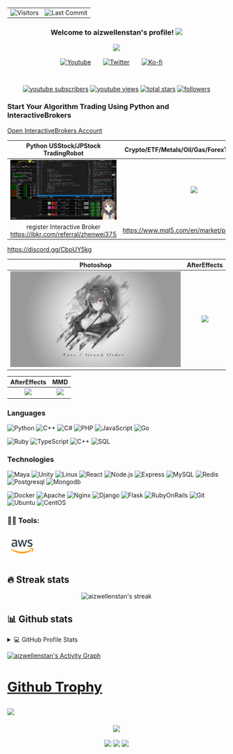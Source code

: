 <table style="border:0px;">
  <tr>
    <td valign="top"><img alt="Visitors" src="https://komarev.com/ghpvc/?username=aizwellenstan&style=flat&labelColor=black&logo=github&label=PROFILE+VIEWS&color=29bf12"/></td>
    <td valign="top"><img alt="Last Commit" src="https://img.shields.io/github/last-commit/aizwellenstan/aizwellenstan?logo=markdown&label=LAST+UPDATE&color=29bf12&style=flat">
</td>
  </tr>
</table>
<h3 align="center">
  Welcome to aizwellenstan's profile!
  <img src="https://media.giphy.com/media/hvRJCLFzcasrR4ia7z/giphy.gif" width="28">
</h3>

<!-- Typing SVG by DenverCoder1 - https://github.com/DenverCoder1/readme-typing-svg -->
<p align="center">
  <a href="https://github.com/Aizwellenstan/readme-typing-svg"><img src="https://readme-typing-svg.herokuapp.com/?lines=Tools%20Developer;4%2B%20years%20of%20coding%20experience;Always%20learning%20new%20things&font=Fira%20Code&center=true&width=440&height=45&color=f75c7e&vCenter=true&size=22"></a>
</p>

<!-- Social icons section -->
<p align="center">
  <a href="https://www.youtube.com/c/UC4fZRTNdAcHJMDm71MyMkew"><img width="32px" alt="Youtube" title="Youtube" src="https://i.imgur.com/qiXu7b2.png"/></a>
  &#8287;&#8287;&#8287;&#8287;&#8287;
  <a href="https://twitter.com/aizwellenstan"><img width="32px" alt="Twitter" title="Twitter" src="https://i.imgur.com/OXZM1L6.png"/></a>
  &#8287;&#8287;&#8287;&#8287;&#8287;
  <!-- <a href="https://discord.gg/" alt="Dev Pro Tips Discussion & Support Server"><img width="32px" src="https://i.imgur.com/OViZO8J.png"/></a>
  &#8287;&#8287;&#8287;&#8287;&#8287; -->
  <!-- <a href="https://dev.to/"><img width="32px" alt="Dev.to" title=" Dev.to" src="https://i.imgur.com/mVm29vK.png"></a>
  &#8287;&#8287;&#8287;&#8287;&#8287; -->
  <a href="https://ko-fi.com/traderaiz"><img width="32px" alt="Ko-fi" title="Buy me a coffee" src="https://i.imgur.com/PpLeD3K.png"/></a>
  &#8287;&#8287;&#8287;&#8287;&#8287;
  <!-- <a href=""><img width="32px" alt="Free Stuff" title="Free gifts for you" src="https://i.imgur.com/0uVwkoZ.png"/></a> -->
</p>

<br/>

<!-- Social badges section -->
<!-- Badges with custom icons - https://github.com/DenverCoder1/custom-icon-badges -->
<!-- YouTube stats - https://github.com/DenverCoder1/github-readme-youtube-stats -->
<!-- View counter - https://github.com/DenverCoder1/Simple-View-Counter -->
<!-- Star counter - https://github.com/idealclover/GitHub-Star-Counter -->
<p align="center">
  <a href="https://www.youtube.com/channel/UC4fZRTNdAcHJMDm71MyMkew?sub_confirmation=1">
    <img alt="youtube subscribers" title="Subscribe to my YouTube channel" src="https://custom-icon-badges.herokuapp.com/youtube/channel/subscribers/UC4fZRTNdAcHJMDm71MyMkew?color=%23E05D44&label=SUBSCRIBE&logo=video&logoColor=white&style=for-the-badge&labelColor=CE4630"/></a> 
  <a href="https://www.youtube.com/channel/UC4fZRTNdAcHJMDm71MyMkew">
    <img alt="youtube views" title="YouTube views" src="https://custom-icon-badges.herokuapp.com/youtube/channel/views/UC4fZRTNdAcHJMDm71MyMkew?color=%23E1AD0E&logo=video&logoColor=white&style=for-the-badge&labelColor=C79600"/></a> 
  <a href="https://github.com/aizwellenstan?tab=repositories&sort=stargazers">
    <img alt="total stars" title="Total stars on GitHub" src="https://custom-icon-badges.herokuapp.com/badge/dynamic/json?logo=star&color=55960c&labelColor=488207&label=Stars&style=for-the-badge&query=%24.stars&url=https://api.github-star-counter.workers.dev/user/aizwellenstan"/></a>
  <a href="https://github.com/aizwellenstan?tab=followers">
    <img alt="followers" title="Follow me on Github" src="https://custom-icon-badges.herokuapp.com/github/followers/aizwellenstan?color=236ad3&labelColor=1155ba&style=for-the-badge&logo=person-add&label=Follow&logoColor=white"/></a>
</p>

<!-- [![Github](https://img.shields.io/github/followers/aizwellenstan?label=Follow&style=social)](https://github.com/aizwellenstan)
[![Twitter](https://img.shields.io/twitter/follow/aizwellenstan?style=social)](https://twitter.com/aizwellenstan) -->

### Start Your Algorithm Trading Using Python and InteractiveBrokers

[Open InteractiveBrokers Account](https://ibkr.com/referral/zhenwei375)

Python USStock/JPStock TradingRobot|Crypto/ETF/Metals/Oil/Gas/ForexTradingRobot
:-:|:-:
<a href="https://www.youtube.com/channel/UC4fZRTNdAcHJMDm71MyMkew?sub_confirmation=1" /><img src="https://github.com/aizwellenstan/python-Stock-trading-robot-Interactive-Broker/blob/master/Youtube.png" width="700px"/></a>|<a href="https://www.mql5.com/en/market/product/63652" /><img src="https://c.mql5.com/31/585/traderaizbtpprodayscalper-screen-6753.png"/></a>
register Interactive Broker https://ibkr.com/referral/zhenwei375|https://www.mql5.com/en/market/product/63652
https://discord.gg/CbpUY5kg

Photoshop|AfterEffects
:-:|:-:
<a href="https://github.com/aizwellenstan/Photoshop-Fate-Grand-Order"><img src="https://github.com/aizwellenstan/Photoshop-Fate-Grand-Order/blob/master/FateGrandOrder.png"/></a>|<a href="https://github.com/aizwellenstan/AfterEffects_FX_RainDrop" /><img src="https://github.com/aizwellenstan/AfterEffects_FX_RainDrop/blob/master/raindrop.gif" width="1200px"/></a>

AfterEffects|MMD
:-:|:-:
<a href="https://github.com/aizwellenstan/AfterEffects_FX_Decay" /><img src="https://github.com/aizwellenstan/AfterEffects_FX_Decay/blob/master/decay.gif" width="500px"/></a>|<a href="https://aizwellenstan.github.io" /><img src="https://github.com/aizwellenstan/unity_VRMViewer/blob/master/Assets/LiveV/Textures/CRS_Stage.png" height="200px"/></a>

### Languages

![Python](https://img.shields.io/badge/-Python-000?&logo=Python)
![C++](https://img.shields.io/badge/-C++-000?&logo=C++)
![C#](https://img.shields.io/badge/-CSharp-000?&logo=CSharp)
![PHP](https://img.shields.io/badge/-PHP-000?&logo=PHP)
![JavaScript](https://img.shields.io/badge/-JavaScript-000?&logo=JavaScript)
![Go](https://img.shields.io/badge/-Go-000?&logo=Go)
<!-- ![C](https://img.shields.io/badge/-C-000?&logo=C) -->
<!-- ![Java](https://img.shields.io/badge/-Java-000?&logo=Java&logoColor=007396) -->
![Ruby](https://img.shields.io/badge/-Ruby-000?&logo=Ruby)
![TypeScript](https://img.shields.io/badge/-TypeScript-000?&logo=TypeScript)
![C++](https://img.shields.io/badge/-C++-000?&logo=c%2b%2b&logoColor=00599C)
![SQL](https://img.shields.io/badge/-SQL-000?&logo=MySQL)


### Technologies

![Maya](https://img.shields.io/badge/-Maya-000?&logo=Maya)
![Unity](https://img.shields.io/badge/-Unity-000?&logo=Unity)
![Linux](https://img.shields.io/badge/-Linux-000?&logo=Linux)
![React](https://img.shields.io/badge/-React-000?&logo=React)
![Node.js](https://img.shields.io/badge/-Node.js-000?&logo=node.js)
![Express](https://img.shields.io/badge/-Express-000?&logo=express)
![MySQL](https://img.shields.io/badge/-MySQL-000?&logo=MySQL)
![Redis](https://img.shields.io/badge/-Redis-000?&logo=Redis)
![Postgresql](https://img.shields.io/badge/-Postgresql-000?&logo=Postgresql)
![Mongodb](https://img.shields.io/badge/-Mongodb-000?&logo=Mongodb)
<!-- ![Influxdb](https://img.shields.io/badge/-Influxdb-000?&logo=Influxdb) -->
<!-- ![Springboot](https://img.shields.io/badge/-Springboot-000?&logo=Springboot) -->

![Docker](https://img.shields.io/badge/-Docker-000?&logo=Docker)
![Apache](https://img.shields.io/badge/-Apache-000?&logo=Apache)
![Nginx](https://img.shields.io/badge/-Nginx-000?&logo=Nginx)
![Django](https://img.shields.io/badge/-Django-000?&logo=Django)
![Flask](https://img.shields.io/badge/-Flask-000?&logo=Flask)
![RubyOnRails](https://img.shields.io/badge/-RubyOnRails-000?&logo=RubyOnRails)
![Git](https://img.shields.io/badge/-Git-000?&logo=Git)
![Ubuntu](https://img.shields.io/badge/-Ubuntu-000?&logo=Ubuntu)
![CentOS](https://img.shields.io/badge/-CentOS-000?&logo=CentOS)
<!-- ![Kubernetes](https://img.shields.io/badge/-Kubernetes-000?&logo=Kubernetes)
![Terraform](https://img.shields.io/badge/-Terraform-000?&logo=Terraform) -->

### 👨‍💻 Tools:

<p align="left">
<img src="https://raw.githubusercontent.com/github/explore/80688e429a7d4ef2fca1e82350fe8e3517d3494d/topics/aws/aws.png" alt="AWS" height="60" style="vertical-align:top; margin:4px">
<!-- <a href="https://kubernetes.io" target="_blank"> <img src="https://www.vectorlogo.zone/logos/kubernetes/kubernetes-icon.svg" alt="kubernetes" width="40" height="40"/> </a> 
<a href="https://www.jenkins.io" target="_blank"> <img src="https://www.vectorlogo.zone/logos/jenkins/jenkins-icon.svg" alt="jenkins" width="40" height="40"/> </a>
<img src="https://raw.githubusercontent.com/github/explore/80688e429a7d4ef2fca1e82350fe8e3517d3494d/topics/terraform/terraform.png" alt="Terraform" height="60" style="vertical-align:top; margin:4px"> -->
<!-- <a href="https://www.python.org" target="_blank"> <img src="https://raw.githubusercontent.com/devicons/devicon/master/icons/python/python-original.svg" alt="python" width="40" height="40"/> 
<a href="https://code.visualstudio.com/" target="_blank"> <img src="https://upload.wikimedia.org/wikipedia/commons/thumb/9/9a/Visual_Studio_Code_1.35_icon.svg/240px-Visual_Studio_Code_1.35_icon.svg.png" alt="visualstudio" width="40" height="40"/> </a> 
<a href="https://www.linux.org/" target="_blank"> <img src="https://raw.githubusercontent.com/devicons/devicon/master/icons/linux/linux-original.svg" alt="linux" width="40" height="40"/>  -->
<!-- <a href="https://www.docker.com/" target="_blank"> <img src="https://raw.githubusercontent.com/devicons/devicon/master/icons/docker/docker-original-wordmark.svg" alt="docker" width="40" height="40"/> </a> </a>  -->
<!-- <a href="https://www.nginx.com" target="_blank"> <img src="https://raw.githubusercontent.com/devicons/devicon/master/icons/nginx/nginx-original.svg" alt="nginx" width="40" height="40"/> </a> </a>  -->
<!-- <a href="https://www.djangoproject.com/" target="_blank"> <img src="https://raw.githubusercontent.com/devicons/devicon/master/icons/django/django-original.svg" alt="django" width="40" height="40"/> </a>  -->
<!-- <a href="https://flask.palletsprojects.com/" target="_blank"> <img src="https://www.vectorlogo.zone/logos/pocoo_flask/pocoo_flask-icon.svg" alt="flask" width="40" height="40"/> </a> <a href="https://git-scm.com/" target="_blank"> <img src="https://www.vectorlogo.zone/logos/git-scm/git-scm-icon.svg" alt="git" width="40" height="40"/> </a>  -->

<!-- <a href="https://www.postgresql.org" target="_blank"> <img src="https://raw.githubusercontent.com/devicons/devicon/master/icons/postgresql/postgresql-original-wordmark.svg" alt="postgresql" width="40" height="40"/> </a> -->
<!-- <img src="https://raw.githubusercontent.com/github/explore/80688e429a7d4ef2fca1e82350fe8e3517d3494d/topics/docker/docker.png" alt="Docker" height="60" style="vertical-align:top; margin:4px"> -->
<!-- <img src="https://raw.githubusercontent.com/github/explore/80688e429a7d4ef2fca1e82350fe8e3517d3494d/topics/kubernetes/kubernetes.png" alt="Kubernetes" height="60" style="vertical-align:top; margin:4px"> -->

 <!-- <a href="https://postman.com" target="_blank"> <img src="https://www.vectorlogo.zone/logos/getpostman/getpostman-icon.svg" alt="postman" width="40" height="40"/> </a>  -->
</p>

<!-- <b>🔥 Github Streaks</b>
<p align="center"><img src="https://github-readme-streak-stats.herokuapp.com/?user=aizwellenstan&theme=black-ice&hide_border=true&stroke=0000&background=0D1117&ring=e05397&fire=e05397&currStreakLabel=e05397" alt="aizwellenstan" /></p> -->

## 🔥 Streak stats

<!-- GitHub Readme Streak Stats - https://github.com/DenverCoder1/github-readme-streak-stats -->
<p align="center">
<img title="🔥 Get streak stats for your profile at git.io/streak-stats" alt="aizwellenstan's streak" src="https://github-readme-streak-stats.herokuapp.com/?user=aizwellenstan&theme=monokai-metallian&hide_border=true"/>
</p>

<!-- Some badges are from https://github.com/Ileriayo/markdown-badges -->


## 📊 Github stats

<!-- https://github.com/anuraghazra/github-readme-stats -->
<details> 
  <summary>💻 GitHub Profile Stats</summary>
  <br/>
    <a href="https://github.com/aizwellenstan/github-readme-stats"><img alt="aizwellenstan's Github Stats" src="https://github-readme-stats.aizwellenstan.vercel.app/api/?username=aizwellenstan&show_icons=true&count_private=true&theme=react&hide_border=true&bg_color=1F222E&title_color=F85D7F&icon_color=F8D866&text_color=FFFAFA" height="192px"/></a>
  <a href="https://github.com/aizwellenstan/github-readme-stats"><img alt="aizwellenstan's Top Languages" src="https://github-readme-stats.vercel.app/api/top-langs/?username=aizwellenstan&langs_count=8&layout=compact&theme=react&hide_border=true&bg_color=1F222E&title_color=F85D7F&icon_color=F8D866&hide=Jupyter%20Notebook" height="192px"/></a>
  <br/>
  <b>Note:</b> Top languages is only a metric of the languages my public code consists of and doesn't reflect experience or skill level.
</details>

<a href="https://github.com/ashutosh00710/github-readme-activity-graph"><img alt="aizwellenstan's Activity Graph" src="https://denvercoder1-activity-graph.herokuapp.com/graph/?username=aizwellenstan&bg_color=1F222E&color=F8D866&line=F85D7F&point=FFFFFF&hide_border=true" /></a>

<a href="https://github.com/aizwellenstan/github-profile-trophy"><h2> Github Trophy</h2></a>
<a href="https://github.com/aizwellenstan/github-profile-trophy">
  <img src="https://github-profile-trophy.vercel.app/?username=aizwellenstan&column=7"/>
</a>
---
<!-- <details>
<summary><b>more detail</b></summary>
</details> -->

<!-- ### Stats
[![aizwellentan GitHub stats](https://github-readme-stats.aizwellenstan.vercel.app/api?username=aizwellenstan&count_private=true&show_icons=true&theme=dark)](https://github.com/aizwellenstan)|[![Top Langs](https://github-readme-stats.vercel.app/api/top-langs/?username=aizwellenstan&layout=compact&theme=chartreuse-dark)](https://github.com/aizwellenstan)
:-:|:-: -->

<p align="center">
  <!-- <a href="https://github-readme-stats.aizwellenstan.vercel.app/api?username=aizwellenstan&count_private=true"><img src="https://github-readme-stats.aizwellenstan.vercel.app/api?username=aizwellenstan&count_private=true&hide=issues" height="100px;" />
  <a href="https://github-readme-stats.aizwellenstan.vercel.app/api/top-langs/?username=aizwellenstan&layout=compact"><img src="https://github-readme-stats.aizwellenstan.vercel.app/api/top-langs/?username=aizwellenstan&layout=compact" height="100px;" /></a></a><a>　</a>
  <a>　</a> -->
  <a href="https://qiita.com/aizwellenstan"><img src="https://user-images.githubusercontent.com/39142850/88427408-cf994500-ce2d-11ea-9125-a41bc9f0bb2e.png" width="53px;" /></a><a>　</a>
  <p>
<p align="center">
  <a href="http://qiita.com/aizwellenstan"><img src="https://qiita-badge.apiapi.app/s/aizwellenstan/contributions.svg" height="17px;" /></a>
  <a href="http://qiita.com/aizwellenstan"><img src="https://qiita-badge.apiapi.app/s/aizwellenstan/posts.svg" height="17px;" /></a>
  <a href="http://qiita.com/aizwellenstan"><img src="https://qiita-badge.apiapi.app/s/aizwellenstan/followers.svg" height="17px;" /></a>
<p>

